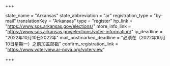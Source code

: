 +++

state_name = "Arkansas"
state_abbreviation = "ar"
registration_type = "by-mail"
translationKey = "Arkansas"
type = "register"
hp_link = "https://www.sos.arkansas.gov/elections/"
more_info_link = "https://www.sos.arkansas.gov/elections/voter-information/"
ip_deadline = "2022年10月10日2022年"
mail_postmarked_deadline = "必须在（2022年10月10日星期一）之前加盖邮戳"
confirm_registration_link = "https://www.voterview.ar-nova.org/voterview"

+++